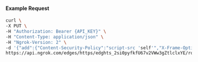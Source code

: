 <!-- Code generated for API Clients. DO NOT EDIT. -->

#### Example Request

```bash
curl \
-X PUT \
-H "Authorization: Bearer {API_KEY}" \
-H "Content-Type: application/json" \
-H "Ngrok-Version: 2" \
-d '{"add":{"Content-Security-Policy":"script-src 'self'","X-Frame-Options":"DENY"},"enabled":true}' \
https://api.ngrok.com/edges/https/edghts_2si0pyfkfU67v2VWw3gZtlclxYE/routes/edghtsrt_2si0q38wFLdAQSRIo7cQsSAQfJB/response_headers
```
